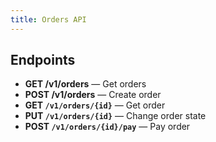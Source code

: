 ```yaml
---
title: Orders API
---
```


## Endpoints

- **GET /v1/orders** — Get orders
- **POST /v1/orders** — Create order
- **GET `/v1/orders/{id}`** — Get order
- **PUT `/v1/orders/{id}`** — Change order state
- **POST `/v1/orders/{id}/pay`** — Pay order 